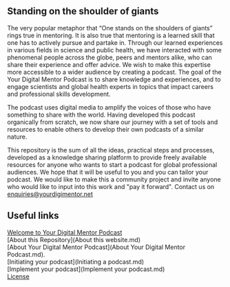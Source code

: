 ## Standing on the shoulder of giants
The very popular metaphor that “One stands on the shoulders of giants” rings true in mentoring. It is also true that mentoring is a learned skill that one has to actively pursue and partake in. Through our learned experiences in various fields in science and public health, we have interacted with some phenomenal people across the globe, peers and mentors alike, who can share their experience and offer advice. We wish to make this expertise more accessible to a wider audience by creating a podcast. The goal of the Your Digital Mentor Podcast is to share knowledge and experiences, and to engage scientists and global health experts in topics that impact careers and professional skills development. 

The podcast uses digital media to amplify the voices of those who have something to share with the world. Having developed this podcast organically from scratch, we now share our journey with a set of tools and resources to enable others to develop their own podcasts of a similar nature. 

This repository is the sum of all the ideas, practical steps and processes, developed as a knowledge sharing platform to provide freely available resources for anyone who wants to start a podcast for global professional audiences. We hope that it will be useful to you and you can tailor your podcast. We would like to make this a community project and invite anyone who would like to input into this work and "pay it forward". Contact us on enquiries@yourdigimentor.net  

## Useful links
[Welcome to Your Digital Mentor Podcast](README.md)      
[About this Repository](About this website.md)             
[About Your Digital Mentor Podcast](About Your Digital Mentor Podcast.md).                          
[Initiating your podcast](Initiating a podcast.md)              
[Implement your podcast](Implement your podcast.md)        
[License](LICENSE.md)           

